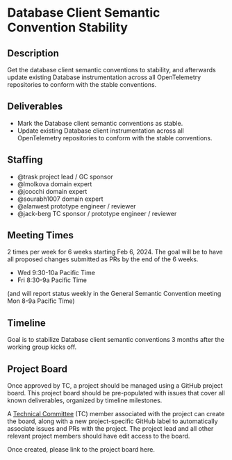 # Database Client Semantic Convention Stability

## Description

Get the database client semantic conventions to stability, and afterwards update existing Database instrumentation across all OpenTelemetry repositories to conform with the stable conventions.

## Deliverables

* Mark the Database client semantic conventions as stable.
* Update existing Database client instrumentation across all OpenTelemetry repositories to conform with the stable conventions.

## Staffing

* @trask project lead / GC sponsor
* @lmolkova domain expert
* @jcocchi domain expert
* @sourabh1007 domain expert
* @alanwest prototype engineer / reviewer
* @jack-berg TC sponsor / prototype engineer / reviewer

## Meeting Times

2 times per week for 6 weeks starting Feb 6, 2024. The goal will be to have all proposed changes submitted as PRs by the end of the 6 weeks.

* Wed 9:30-10a Pacific Time
* Fri 8:30-9a Pacific Time

(and will report status weekly in the General Semantic Convention meeting Mon 8-9a Pacific Time)

## Timeline

Goal is to stabilize Database client semantic conventions 3 months after the working group kicks off.

## Project Board

Once approved by TC, a project should be managed using a GitHub project board. This project board should be pre-populated with issues that cover all known deliverables, organized by timeline milestones.

A [Technical Committee](https://github.com/open-telemetry/community/blob/main/community-members.md#technical-committee) (TC) member associated with the project can create the board, along with a new project-specific GitHub label to automatically associate issues and PRs with the project. The project lead and all other relevant project members should have edit access to the board.

Once created, please link to the project board here.